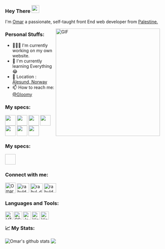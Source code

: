 ### Hey There <img src="https://media.giphy.com/media/hvRJCLFzcasrR4ia7z/giphy.gif" width="25px">
I'm [Omar]() a passionate, self-taught front End web developer from [Palestine.](https://goo.gl/maps/gV2fT1teCQorM6gx9)

<img align="right" alt="GIF" src="https://media.giphy.com/media/nUg011pWqiUReijzrH/giphy.gif" width="339" height="350" />


<h3 align="left">Personal Stuffs:</h3>

- 👨🏽‍💻 I'm currently working on my own website.
- 🌱 I'm currently learning Everything 😂
- 📌 Location : [Ålesund, Norway](https://goo.gl/maps/jja9rokThXgucP167)
- 📫 How to reach me: [@Gloomy]()

<h3 align="left">My specs:</h3>
<a href="https://www.amazon.com/ASUS-ROG-B550-F-Motherboard-Addressable/dp/B088VSTS9H/ref=sr_1_1?dchild=1&keywords=ASUS+ROG+Strix+B550-F+GAMING&qid=1621865802&sr=8-1" target="blank"><img align="center" src="https://cdn3.iconfinder.com/data/icons/electronics-121/64/motherboard-256.png" height="34" width="34" /></a>
<a href="https://www.amazon.com/AMD-Ryzen-3900X-24-Thread-Processor/dp/B07SXMZLP9" target="blank"><img align="center" src="https://cdn4.iconfinder.com/data/icons/feather/24/cpu-256.png" height="34" width="34" /></a>
<a href="https://www.amazon.com/ASUS-Overclocked-Dual-Fan-DisplayPort-DUAL-RTX2060-O6G-EVO/dp/B07R18TH1X/ref=sr_1_1?dchild=1&keywords=ASUS+GeForce+RTX+2060+DUAL+EVO+Advanced&qid=1621865455&sr=8-1" target="blank"><img align="center" src="https://cdn4.iconfinder.com/data/icons/computer-hardware-56/70/GPU__graphiccard__hardware__technology__computer-256.png" height="34" width="34" /></a>
<a href="https://www.amazon.com/HyperX-3200MHz-Desktop-HX432C16FB3AK2-16/dp/B07WF9M2PK/ref=sr_1_4?dchild=1&keywords=HyperX+Fury+RGB+DDR4+3200MHz+16GB&qid=1621865559&sr=8-4" target="blank"><img align="center" src="https://cdn0.iconfinder.com/data/icons/robotics-engineering-5/66/70-256.png" height="34" width="34" /></a>
<a href="https://www.amazon.com/CoolerMaster-MasterLiquid-Close-Loop-Cooler-SickleFlow/dp/B086BYYFG5/ref=sr_1_1_sspa?dchild=1&keywords=CM+Masterliquid+ML120L&qid=1621866033&sr=8-1-spons&psc=1&spLa=ZW5jcnlwdGVkUXVhbGlmaWVyPUFLNlRCWk02VDRUWiZlbmNyeXB0ZWRJZD1BMDgzMTMwOTNBMk1GT0VRSlRaNUwmZW5jcnlwdGVkQWRJZD1BMDgyOTYzNUJVWVFSVEQ2WDVYMiZ3aWRnZXROYW1lPXNwX2F0ZiZhY3Rpb249Y2xpY2tSZWRpcmVjdCZkb05vdExvZ0NsaWNrPXRydWU=" target="blank"><img align="center" src="https://cdn3.iconfinder.com/data/icons/electronics-121/64/cooler-256.png" height="34" width="34" /></a>
<a href="https://www.amazon.com/Seasonic-SSR-650FX-Modular-Warranty-Compact/dp/B073H33X7R/ref=sr_1_1?dchild=1&keywords=seasonic+core+gx+550w&qid=1621866185&sr=8-1" target="blank"><img align="center" src="https://cdn1.iconfinder.com/data/icons/computer-hardware-574/64/POWER_SUPPLY-power-supply-electronics-energy-256.png" height="34" width="34" /></a>
<a href="https://www.amazon.com/Seagate-BarraCuda-Internal-Drive-3-5-Inch/dp/B07H2RR55Q/ref=sr_1_1_sspa?dchild=1&keywords=Seagate+BarraCuda+1TB&qid=1621866306&sr=8-1-spons&psc=1&spLa=ZW5jcnlwdGVkUXVhbGlmaWVyPUExQTQwU1I2T00wWVBHJmVuY3J5cHRlZElkPUEwMTExNTIzMlRKOEQ1TzBTRUxXNSZlbmNyeXB0ZWRBZElkPUEwOTYwNDY3MURMVlhRSE9aNFpZOCZ3aWRnZXROYW1lPXNwX2F0ZiZhY3Rpb249Y2xpY2tSZWRpcmVjdCZkb05vdExvZ0NsaWNrPXRydWU=" target="blank"><img align="center" src="https://cdn3.iconfinder.com/data/icons/electronics-121/64/hdd-256.png" height="34" width="34" /></a>
<h3 align="left">My specs:</h3>
<a href="https://www.amazon.com/Kingston-500GB-KC2000-2280-NVME/dp/B07S4WG8DS/ref=sr_1_6?dchild=1&keywords=Kingston+A2000+500GB&qid=1621866397&sr=8-6" target="blank"><img align="https://cdn0.iconfinder.com/data/icons/computer-interface-glyph/128/1-20-256.png" height="34" width="34" /></a>


<h3 align="left">Connect with me:</h3>
<a href="https://www.facebook.com/people/Omar-Awad/100055771436254" target="blank"><img align="center" src="https://cdn4.iconfinder.com/data/icons/social-media-free-13/32/Facebook_social_media_logo-256.png" alt="Omar" height="34" width="34" /></a>
<a href="https://www.linkedin.com/in/omar-awad-382717210/" target="blank"><img align="center" src="https://cdn.jsdelivr.net/npm/simple-icons@3.0.1/icons/linkedin.svg" alt="rahuldkjain" height="30" width="40" /></a>
<a href="https://www.instagram.com/gloomygly/" target="blank"><img align="center" src="https://cdn.jsdelivr.net/npm/simple-icons@3.0.1/icons/instagram.svg" alt="rahul_dk_jain" height="30" width="40" /></a>
<a href="https://twitter.com/GloomyGly" target="blank"><img align="center" src="https://cdn.jsdelivr.net/npm/simple-icons@3.0.1/icons/twitter.svg" alt="rahuldkjain" height="30" width="40" /></a>


<h3 align="left">Languages and Tools:</h3>
<a href="https://www.w3schools.com/html/default.asp" target="_blank"> <img align="left" alt="HTML5" width="26px" src="https://cdn4.iconfinder.com/data/icons/social-media-logos-6/512/96-html5-512.png"/> </a>
<a href="https://www.w3schools.com/css/default.asp" target="_blank"> <img align="left" alt="CSS3" width="26px" src="https://cdn4.iconfinder.com/data/icons/social-media-logos-6/512/121-css3-512.png"/> </a>
<a href="https://www.w3schools.com/js/default.asp" target="_blank"> <img align="left" alt="JavaScript" width="26px" src="https://cdn.iconscout.com/icon/free/png-512/javascript-2752148-2284965.png"/> </a>
<a href="https://www.w3schools.com/python/default.asp" target="_blank"> <img align="left" alt="Visual Studio Code" width="26px" src="https://cdn4.iconfinder.com/data/icons/logos-and-brands/512/267_Python_logo-256.png"/> </a>
<a href="https://code.visualstudio.com/download" target="_blank"> <img align="left" alt="Visual Studio Code" width="26px" src="https://upload.wikimedia.org/wikipedia/commons/thumb/9/9a/Visual_Studio_Code_1.35_icon.svg/1024px-Visual_Studio_Code_1.35_icon.svg.png"/> </a>
ㅤ
ㅤ
ㅤ
ㅤ
ㅤ
<h3 align="left">📈 My Stats:</h3>

<img align="center" src="https://github-readme-stats-gloomyg.vercel.app/api?username=gloomyg&show_icons=true&include_all_commits=true&theme=material-palenight" alt="Omar's github stats" />
<img align="center" src="https://github-readme-stats-gloomyg.vercel.app/api/top-langs/?username=gloomyg&layout=compact&theme=material-palenight" />
